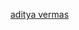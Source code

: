 [aditya vermas](https://www.youtube.com/watch?v=OINnBJTRrMU&list=PL_z_8CaSLPWeYfhtuKHj-9MpYb6XQJ_f2&index=17)